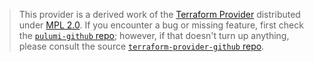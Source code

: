 > This provider is a derived work of the [Terraform Provider](https://github.com/integrations/terraform-provider-github)
> distributed under [MPL 2.0](https://www.mozilla.org/en-US/MPL/2.0/). If you encounter a bug or missing feature,
> first check the [`pulumi-github` repo](https://github.com/pulumi/pulumi-github/issues); however, if that doesn't turn up anything,
> please consult the source [`terraform-provider-github` repo](https://github.com/integrations/terraform-provider-github/issues).
